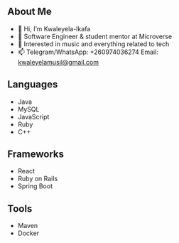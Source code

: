 ## About Me

- 👋 Hi, I’m Kwaleyela-Ikafa
- 🌱 Software Engineer & student mentor at Microverse
- 👀 Interested in music and everything related to tech
- 📫 Telegram/WhatsApp: +260974036274 Email: kwaleyelamusil@gmail.com

## Languages
- Java
- MySQL
- JavaScript
- Ruby
- C++

## Frameworks
- React
- Ruby on Rails
- Spring Boot

## Tools
- Maven
- Docker




<!---
Kwaleyela-Ikafa/Kwaleyela-Ikafa is a ✨ special ✨ repository because its `README.md` (this file) appears on your GitHub profile.
You can click the Preview link to take a look at your changes.
--->
